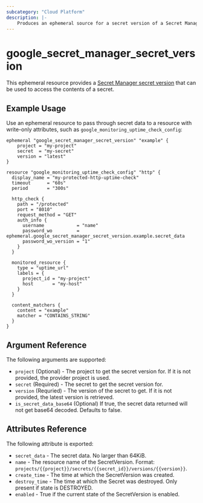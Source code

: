 ```yaml
---
subcategory: "Cloud Platform"
description: |-
    Produces an ephemeral source for a secret version of a Secret Manager secret
---
```


# google_secret_manager_secret_version
This ephemeral resource provides a [Secret Manager secret version](https://cloud.google.com/secret-manager/docs/reference/rest/v1/projects.secrets.versions) that can be used to access the contents of a secret.

## Example Usage

Use an ephemeral resource to pass through secret data to a resource with write-only attributes, such as `google_monitoring_uptime_check_config`:

```hcl
ephemeral "google_secret_manager_secret_version" "example" {
    project = "my-project"
    secret  = "my-secret"
    version = "latest"
}

resource "google_monitoring_uptime_check_config" "http" {
  display_name = "my-protected-http-uptime-check"
  timeout      = "60s"
  period       = "300s"

  http_check {
    path = "/protected"
    port = "8010"
    request_method = "GET"
    auth_info {
      username            = "name"
      password_wo         = ephemeral.google_secret_manager_secret_version.example.secret_data
	  password_wo_version = "1"
    }
  }

  monitored_resource {
    type = "uptime_url"
    labels = {
      project_id = "my-project"
      host       = "my-host"
    }
  }

  content_matchers {
    content = "example"
    matcher = "CONTAINS_STRING"
  }
}
```

## Argument Reference

The following arguments are supported:

* `project` (Optional) - The project to get the secret version for. If it is not provided, the provider project is used.
* `secret` (Required) - The secret to get the secret version for.
* `version` (Requried) - The version of the secret to get. If it is not provided, the latest version is retrieved.
* `is_secret_data_base64` (Optional) If true, the secret data returned will not get base64 decoded. Defaults to false.

## Attributes Reference

The following attribute is exported:

* `secret_data` - The secret data. No larger than 64KiB.
* `name` - The resource name of the SecretVersion. Format: `projects/{{project}}/secrets/{{secret_id}}/versions/{{version}}`.
* `create_time` - The time at which the SecretVersion was created.
* `destroy_time` - The time at which the Secret was destroyed. Only present if state is DESTROYED.
* `enabled` - True if the current state of the SecretVersion is enabled.